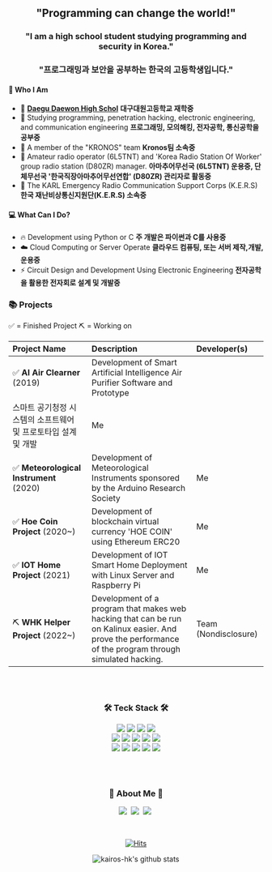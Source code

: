 
<h2 align='center'> "Programming can change the world!" </p> 

<h3 align='center'> "I am a high school student studying programming and security in Korea." </p>
<h3 align='center'> "프로그래밍과 보안을 공부하는 한국의 고등학생입니다." </p>

 #### 🧑 Who I Am 
 - 🎒 **[Daegu Daewon High Schol](http://www.dw.hs.kr)** 
      **대구대원고등학교 재학중**
 - 📖 Studying programming, penetration hacking, electronic engineering, and communication engineering 
      **프로그래밍, 모의해킹, 전자공학, 통신공학을 공부중**
 - 👕 A member of the "KRONOS" team
      **Kronos팀 소속중**
 - 📡 Amateur radio operator (6L5TNT) and 'Korea Radio Station Of Worker' group radio station (D80ZR) manager.
      **아마추어무선국 (6L5TNT) 운용중, 단체무선국 '한국직장아마추어무선연합' (D80ZR) 관리자로 활동중**
 - 💼 The KARL Emergency Radio Communication Support Corps (K.E.R.S)
      **한국 재난비상통신지원단(K.E.R.S) 소속중**
 #### 💻 What Can I Do?
 - 🔥 Development using Python or C
      **주 개발은 파이썬과 C를 사용중**
 - ☁️ Cloud Computing or Server Operate
      **클라우드 컴퓨팅, 또는 서버 제작,개발,운용중**
 - ⚡️ Circuit Design and Development Using Electronic Engineering 
      **전자공학을 활용한 전자회로 설계 및 개발중**

### 📚 Projects

✅ = Finished Project
⛏️ = Working on

| Project Name      | Description   |  Developer(s)   |
|:----------|:--------------|:----------------|
| ✅ **AI Air Clearner** (2019)  | Development of Smart Artificial Intelligence Air Purifier Software and Prototype
스마트 공기청정 시스템의 소프트웨어 및 프로토타입 설계 및 개발| Me |
| ✅ **Meteorological Instrument** (2020) | Development of Meteorological Instruments sponsored by the Arduino Research Society | Me |
| ✅ **Hoe Coin Project** (2020~) | Development of blockchain virtual currency 'HOE COIN' using Ethereum ERC20 | Me |
| ✅ **IOT Home Project** (2021) | Development of IOT Smart Home Deployment with Linux Server and Raspberry Pi | Me |
| ⛏️ **WHK Helper Project** (2022~) | Development of a program that makes web hacking that can be run on Kalinux easier. And prove the performance of the program through simulated hacking. | Team (Nondisclosure) |

<div align="center">
 
<h3 align="center">ㅤ</h3>
<h3 align="center">🛠 Teck Stack 🛠</h3>
<p align="center">

  <img src="https://img.shields.io/badge/Python-white?style=flat&logo=Python&logoColor=#3776AB"/></a>
  <img src="https://img.shields.io/badge/pandas-150458?style=flat&logo=pandas&logoColor=white"/></a>
  <img src="https://img.shields.io/badge/C-A8B9CC?style=flat&logo=C&logoColor=#0FAAFF"/></a>
  <img src="https://img.shields.io/badge/C++-00599C?style=flat&logo=C++&logoColor=white"/></a></a>
  <br>
  <img src="https://img.shields.io/badge/Kali Linux-557C94?style=flat&logo=Kali Linux&logoColor=white"/></a>
  <img src="https://img.shields.io/badge/HTML5-E34F26?style=flat&logo=HTML5&logoColor=white"/></a>
  <img src="https://img.shields.io/badge/CSS3-1572B6?style=flat&logo=CSS3&logoColor=white"/></a>
  <img src="https://img.shields.io/badge/JavaScript-F7DF1E?style=flat&logo=JavaScript&logoColor=white"/></a>
  <img src="https://img.shields.io/badge/Server Fault-E7282D?style=flat&logo=Server Fault&logoColor=white"/></a>
  <br>
  <img src="https://img.shields.io/badge/Discord-5865F2?style=flat&logo=Discord&logoColor=white"/></a>
  <img src="https://img.shields.io/badge/Telegram-26A5E4?style=flat&logo=Telegram&logoColor=white"/></a>
  <img src="https://img.shields.io/badge/Amazon EC2-FF9900?style=flat&logo=Amazon EC2&logoColor=white"/></a>
  <img src="https://img.shields.io/badge/GitHub-gray?style=flat&logo=GitHub&logoColor=black"/></a>
  <img src="https://img.shields.io/badge/Git-blue?style=flat&logo=Git&logoColor=F05032"/></a>
</p>



<h3 align="center">ㅤ</h3>
<h3 align="center"> 🎳 About Me 🎳 </h3>
<p align="center">
  <a href="https://kalilinux.tistory.com"><img src="https://img.shields.io/badge/Blogger-FF5722?style=flat&logo=Blog&logoColor=white&link=https://kalilinux.tistory.com"/></a>&nbsp
  <a href="https://www.instagram.com/dong0_0912/"><img src="https://img.shields.io/badge/Instagram-E4405F?style=flat&logo=Instagram&logoColor=white&link=https://www.instagram.com/dong0_0912/"/></a>&nbsp
  <a href="https://portfolio.kairos-hk.xyz"><img src="https://img.shields.io/badge/GitHub Pages-222222?style=flat&logo=Portfolio&logoColor=white&link=https://portfolio.kairos-hk.xyz"/></a>&nbsp
</p>

<br>



[![Hits](https://hits.seeyoufarm.com/api/count/incr/badge.svg?url=https%3A%2F%2Fgithub.com%2Fkairos-hk&count_bg=%2379C83D&title_bg=%23555555&icon=googlecardboard.svg&icon_color=%23E7E7E7&title=hits&edge_flat=false)](https://hits.seeyoufarm.com)

![kairos-hk's github stats](https://github-readme-stats.vercel.app/api?username=kairos-hk&show_icons=true&theme=radical)

</div>
